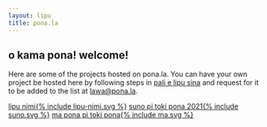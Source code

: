 ```yaml
---
layout: lipu
title: pona.la
---
```


## o kama pona! welcome!
Here are some of the projects hosted on pona.la. You can have your own project be hosted here by following steps in [pali e lipu sina](/request) and request for it to be added to the list at [lawa@pona.la](mailto:lawa@pona.la).

<div class="grid">
<a href="https://nimi.pona.la"><span class="screenreader">lipu nimi</span>{% include lipu-nimi.svg %}</a>
<a href="https://suno.pona.la"><span class="screenreader">suno pi toki pona 2021</span>{% include suno.svg %}</a>
<a href="https://ma.pona.la"><span class="screenreader">ma pona pi toki pona</span>{% include ma.svg %}</a>
</div>
